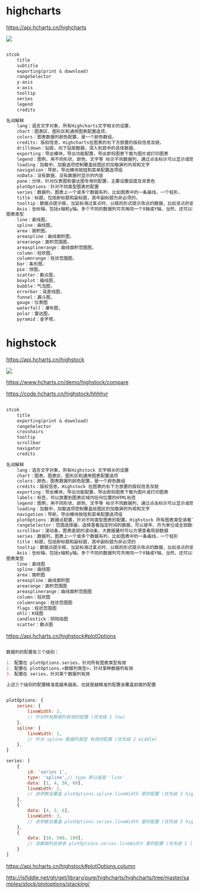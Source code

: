 
# highcharts



https://api.hcharts.cn/highcharts


![](https://img.hcharts.cn/static/highcharts/images/docs/hc-anatomy.png)



```md

stcok
    title
    subtitle
    exporting(print & download)
    rangeSelector
    y-axis
    x-axis
    tooltip
    series
    legend
    credits

名词解释
    lang：语言文字对象，所有Highcharts文字相关的设置，
    chart：图表区、图形区和通用图表配置选项，
    colors：图表数据列颜色配置，是一个颜色数组，
    credits: 版权信息，Highcharts在图表的右下方放置的版权信息及链，
    drilldown：钻取，向下钻取数据，深入到其中的具体数据，
    exporting：导出模块，导出功能配置，导出即将图表下载为图片或打印图表
    legend：图例，用不同形状、颜色、文字等 标示不同数据列，通过点击标示可以显示或隐藏该数据列，
    loading：加载中，加载选项控制覆盖绘图区的加载屏的外观和文字
    navigation：导航，导出模块按钮和菜单配置选项组
    noData：没有数据，没有数据时显示的内容
    pane：分块，针对仪表图和雷达图专用的配置，主要设置弧度及背景色
    plotOptions：针对不同类型图表的配置
    series：数据列，图表上一个或多个数据系列，比如图表中的一条曲线，一个柱形，
    title：标题，包括即标题和副标题，其中副标题为非必须的，
    tooltip：数据点提示框，当鼠标滑过某点时，以框的形式提示改点的数据，比如该点的值，数据单位等，
    Axis：坐标轴，包括x轴和y轴。多个不同的数据列可共用同一个X轴或Y轴，当然，还可以有两个X轴或Y轴，分别显示在图表的上下或左右，
图表类型
    line：直线图，
    spline：曲线图，
    area：面积图，
    areaspline：曲线面积图，
    arearange：面积范围图，
    areasplinerange：曲线面积范围图，
    column：柱状图，
    columnrange：柱状范围图，
    bar：条形图，
    pie：饼图，
    scatter：散点图，
    boxplot：箱线图，
    bubble：气泡图，
    errorbar：误差线图，
    funnel：漏斗图，
    gauge：仪表图
    waterfall：瀑布图，
    polar：雷达图，
    pyramid：金字塔，

```







# highstock

https://api.hcharts.cn/highstock


![](https://img.hcharts.cn/static/highcharts/images/docs/hs_component.png)


https://www.hcharts.cn/demo/highstock/compare

https://code.hcharts.cn/highstock/hhhhvr

```md

stcok
    title
    exporting(print & download)
    rangeSelector
    crosshairs
    tooltip
    scrollbar
    navigator
    credits

名词解释
    lang：语言文字对象，所有Highstock 文字相关的设置
    chart：图表，图表区、图形区和通用图表配置选项
    colors：颜色，图表数据列颜色配置，是一个颜色数组
    credits：版权信息，Highstock 在图表的右下方放置的版权信息及链
    exporting：导出模块，导出功能配置，导出即将图表下载为图片或打印图表
    labels：标签，可以放置到图表区域内任何位置的HTML标签
    legend：图例，用不同形状、颜色、文字等 标示不同数据列，通过点击标示可以显示或隐藏该数据列
    loading：加载中，加载选项控制覆盖绘图区的加载屏的外观和文字
    navigation：导航，导出模块按钮和菜单配置选项组
    plotOptions：数据点配置，针对不同类型图表的配置。Highstock 所有图表类型请看下方 “图表类型”
    rangeSelector：范围选择器，选择查看指定时间的数据，可以是年、月为单位或全部数据，也可以是输入具体的时间范围查看
    scrollbar：滚动条，图表底部的滚动条，大数据量时可以方便查看局部数据
    series：数据列，图表上一个或多个数据系列，比如图表中的一条曲线，一个柱形
    title：标题，包括即标题和副标题，其中副标题为非必须的
    tooltip：数据点提示框，当鼠标滑过某点时，以框的形式提示改点的数据，比如该点的值，数据单位等
    Axis：坐标轴，包括x轴和y轴。多个不同的数据列可共用同一个X轴或Y轴，当然，还可以有两个X轴或Y轴，分别显示在图表的上下或左右。
图表类型
    line：直线图
    spline：曲线图
    area：面积图
    areaspline：曲线面积图
    arearange：面积范围图
    areasplinerange：曲线面积范围图
    column：柱状图
    columnrange：柱状范围图
    flags：柱状范围图
    ohlc：K线图
    candlestick：阴阳烛图
    scatter：散点图

```


https://api.hcharts.cn/highstock#plotOptions


```md

数据列的配置有三个级别：

1. 配置在 plotOptions.series，针对所有图表类型有效
2. 配置在 plotOptions.<数据列类型>，针对某种数据列有效
3. 配置在 series，针对某个数据列有效

上述三个级别的配置精准度越来越高，也就是越精准的配置会覆盖前面的配置

```

```js

plotOptions: {
    series: {
        lineWidth: 2,
        // 针对所有数据列有效的配置 (优先级 1 low)
    },
    spline: {
        lineWidth: 1,
        // 针对 spline 数据列类型 有效的配置 (优先级 2 middle)
    },
}

series: [
    {
        id: 'series 1',
        type: 'spline',// type 默认值是 'line'
        data: [1, 4, 56, 69],
        lineWidth: 2, 
        // 该参数会覆盖 plotOptions.spline.lineWidth 里的配置 (优先级 3 high)
    }, 
    {
        data: [4, 5, 6],
        lineWidth: 3,
        // 该参数会覆盖 plotOptions.series.lineWidth 里的配置 (优先级 3 high)
    }, 
    {
        data: [10, 500, 199],
        // 该数据列会继承 plotOptions.series.lineWidth 里的配置 (优先级 1 low)
    }
]

```


https://api.hcharts.cn/highstock#plotOptions.column


http://jsfiddle.net/gh/get/library/pure/highcharts/highcharts/tree/master/samples/stock/plotoptions/stacking/






